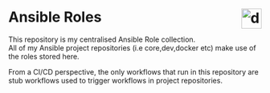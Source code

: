 # Ansible Roles <img src="https://raw.githubusercontent.com/benc-uk/icon-collection/refs/heads/master/azure-docs/ansible.svg" alt="drawing" width="40" align="right"/>

This repository is my centralised Ansible Role collection.  
All of my Ansible project repositories (i.e core,dev,docker etc) make use of the roles stored here.  
  
From a CI/CD perspective, the only workflows that run in this repository are stub workflows used to trigger workflows in project repositories.  